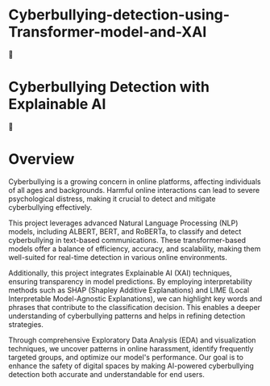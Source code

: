 # Cyberbullying-detection-using-Transformer-model-and-XAI
📢
# Cyberbullying Detection with Explainable AI

🚀
# Overview

Cyberbullying is a growing concern in online platforms, affecting individuals of all ages and backgrounds. Harmful online interactions can lead to severe psychological distress, making it crucial to detect and mitigate cyberbullying effectively.

This project leverages advanced Natural Language Processing (NLP) models, including ALBERT, BERT, and RoBERTa, to classify and detect cyberbullying in text-based communications. These transformer-based models offer a balance of efficiency, accuracy, and scalability, making them well-suited for real-time detection in various online environments.

Additionally, this project integrates Explainable AI (XAI) techniques, ensuring transparency in model predictions. By employing interpretability methods such as SHAP (Shapley Additive Explanations) and LIME (Local Interpretable Model-Agnostic Explanations), we can highlight key words and phrases that contribute to the classification decision. This enables a deeper understanding of cyberbullying patterns and helps in refining detection strategies.

Through comprehensive Exploratory Data Analysis (EDA) and visualization techniques, we uncover patterns in online harassment, identify frequently targeted groups, and optimize our model's performance. Our goal is to enhance the safety of digital spaces by making AI-powered cyberbullying detection both accurate and understandable for end users.
